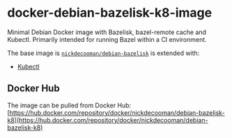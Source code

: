 # docker-debian-bazelisk-k8-image
Minimal Debian Docker image with Bazelisk, bazel-remote cache and Kubectl. Primarily intended for running Bazel within a CI environment. 

The base image is [`nickdecooman/debian-bazelisk`](https://hub.docker.com/repository/docker/nickdecooman/debian-bazelisk) is extended with:

* [Kubectl](https://kubernetes.io/docs/tasks/tools/#kubectl)

## Docker Hub

The image can be pulled from Docker Hub: [https://hub.docker.com/repository/docker/nickdecooman/debian-bazelisk-k8](https://hub.docker.com/repository/docker/nickdecooman/debian-bazelisk-k8)
